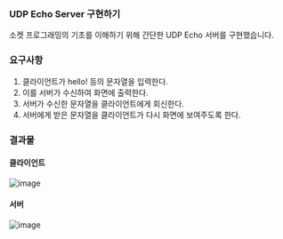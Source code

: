 ### UDP Echo Server 구현하기
소켓 프로그래밍의 기초를 이해하기 위해 간단한 UDP Echo 서버를 구현했습니다.

### 요구사항
1. 클라이언트가 hello! 등의 문자열을 입력한다.
2. 이를 서버가 수신하여 화면에 출력한다.
3. 서버가 수신한 문자열을 클라이언트에게 회신한다.
4. 서버에게 받은 문자열을 클라이언트가 다시 화면에 보여주도록 한다.

### 결과물
#### 클라이언트
![image](https://github.com/HwangHyeryeong/Distributed-System/assets/75305711/f3c252e9-30b6-45b0-bbef-bf3ee38c6be1)

#### 서버
![image](https://github.com/HwangHyeryeong/Distributed-System/assets/75305711/2870cbf5-16fe-4487-b28f-d2eaa939a43f)
